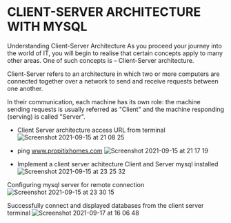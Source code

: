 # CLIENT-SERVER ARCHITECTURE WITH MYSQL

Understanding Client-Server Architecture
As you proceed your journey into the world of IT, you will begin to realise that certain concepts apply to many other areas. One of such concepts is – Client-Server architecture.

Client-Server refers to an architecture in which two or more computers are connected together over a network to send and receive requests between one another.

In their communication, each machine has its own role: the machine sending requests is usually referred as "Client" and the machine responding (serving) is called "Server".

- Client Server architecture access URL from terminal
![Screenshot 2021-09-15 at 21 08 25](https://user-images.githubusercontent.com/90186229/133502210-d921be26-a5a6-434f-b582-57bb32b51205.png)

- ping www.propitixhomes.com
![Screenshot 2021-09-15 at 21 17 19](https://user-images.githubusercontent.com/90186229/133503349-d33a4d0c-de64-463f-8adc-24733670ced9.png)

- Implement a client server achitecture
Client and Server mysql installed
![Screenshot 2021-09-15 at 23 25 32](https://user-images.githubusercontent.com/90186229/133518101-6bae71e4-318a-4cc8-b332-c2773261530a.png)

Configuring mysql server for remote connection
![Screenshot 2021-09-15 at 23 30 15](https://user-images.githubusercontent.com/90186229/133518354-dee228c6-d8d2-40cf-9728-9e836cea277c.png)

Successfully connect and displayed databases from the client server terminal
![Screenshot 2021-09-17 at 16 06 48](https://user-images.githubusercontent.com/90186229/133805717-fa5cc0db-d064-4e3b-a7b2-1a8bb23a3b00.png)

